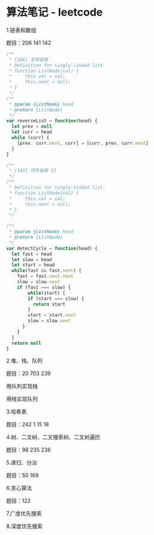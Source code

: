 # 算法笔记 - leetcode





1.链表和数组

题目：206 141 142

```javascript
/**
 * [206] 反转链表
 * Definition for singly-linked list.
 * function ListNode(val) {
 *     this.val = val;
 *     this.next = null;
 * }
 */
/**
 * @param {ListNode} head
 * @return {ListNode}
 */
var reverseList = function(head) {
  let prev = null
  let curr = head
  while (curr) {
    [prev, curr.next, curr] = [curr, prev, curr.next]
  }
}
```

```javascript
/**
 * [142] 环形链表 II
 */
/**
 * Definition for singly-linked list.
 * function ListNode(val) {
 *     this.val = val;
 *     this.next = null;
 * }
 */

/**
 * @param {ListNode} head
 * @return {ListNode}
 */
var detectCycle = function(head) {
  let fast = head
  let slow = head
  let start = head
  while(fast && fast.next) {
    fast = fast.next.next
    slow = slow.next
    if (fast === slow) {
    	while(start) {
        if (start === slow) {
          return start
        }
        start = start.next
        slow = slow.next
      } 
    }
  }
  return null
}
```



2.堆、栈、队列

题目：20 703 239

用队列实现栈

用栈实现队列



3.哈希表

题目：242 1 15 18



4.树、二叉树、二叉搜索树、二叉树遍历

题目：98 235 236



5.递归、分治

题目：50 169



6.贪心算法

题目：122



7.广度优先搜索



8.深度优先搜索













































